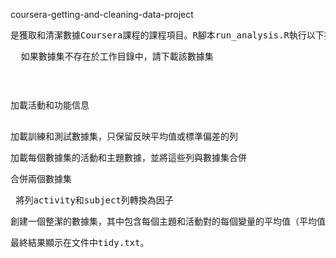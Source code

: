 coursera-getting-and-cleaning-data-project<pre>
是獲取和清潔數據Coursera課程的課程項目。R腳本run_analysis.R執行以下操作：<pre>   
如果數據集不存在於工作目錄中，請下載該數據集 <pre>
   
加載活動和功能信息<pre>    
加載訓練和測試數據集，只保留反映平均值或標準偏差的列<pre>
加載每個數據集的活動和主題數據，並將這些列與數據集合併<pre> 
合併兩個數據集<pre>
將列activity和subject列轉換為因子<pre>
創建一個整潔的數據集，其中包含每個主題和活動對的每個變量的平均值（平均值）<pre>
最終結果顯示在文件中tidy.txt。<pre>   
